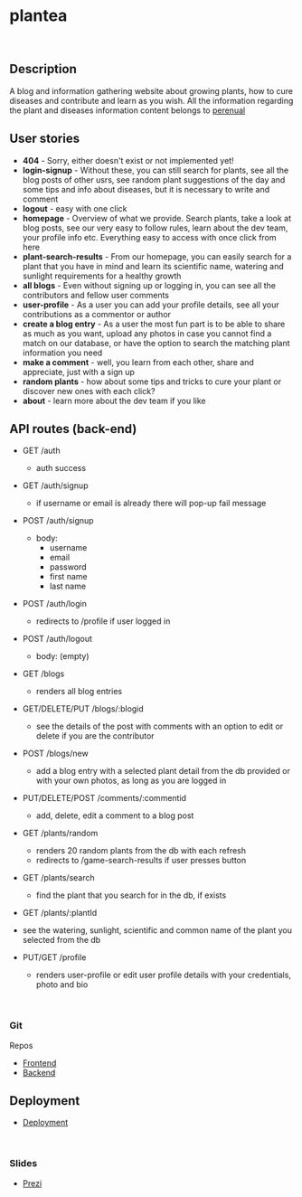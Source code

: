 # plantea
<br>

## Description
A blog and information gathering website about growing plants, how to cure diseases and contribute and learn as you wish. 
All the information regarding the plant and diseases information content belongs to [perenual](https://perenual.com/) 
<br>

## User stories
- **404** - Sorry, either doesn't exist or not implemented yet!
- **login-signup** - Without these, you can still search for plants, see all the blog posts of other usrs, see random plant suggestions of the day and some tips and info about diseases, but it is necessary to write and comment
- **logout** - easy with one click
- **homepage** - Overview of what we provide. Search plants, take a look at blog posts, see our very easy to follow rules, learn about the dev team, your profile info etc. Everything easy to access with once click from here
- **plant-search-results** - From our homepage, you can easily search for a plant that you have in mind and learn its scientific name, watering and sunlight requirements for a healthy growth
- **all blogs** - Even without signing up or logging in, you can see all the contributors and fellow user comments 
- **user-profile** - As a user you can add your profile details, see all your contributions as a commentor or author
- **create a blog entry** - As a user the most fun part is to be able to share as much as you want, upload any photos in case you cannot find a match on our database, or have the option to search the matching plant information you need
- **make a comment** - well, you learn from each other, share and appreciate, just with a sign up
- **random plants** - how about some tips and tricks to cure your plant or discover new ones with each click?
- **about** - learn more about the dev team if you like

## API routes (back-end)
- GET /auth
  - auth success 

- GET /auth/signup
  - if username or email is already there will pop-up fail message
- POST /auth/signup
  - body:
    - username
    - email
    - password
    - first name
    - last name
- POST /auth/login
  - redirects to /profile if user logged in

- POST /auth/logout
  - body: (empty)

- GET /blogs
  - renders all blog entries
- GET/DELETE/PUT /blogs/:blogid
  -  see the details of the post with comments with an option to edit or delete if you are the contributor
- POST /blogs/new
  - add a blog entry with a selected plant detail from the db provided or with your own photos, as long as you are logged in
- PUT/DELETE/POST /comments/:commentid
  - add, delete, edit a comment to a blog post
- GET /plants/random
  - renders 20 random plants from the db with each refresh
  - redirects to /game-search-results if user presses button
- GET /plants/search
  - find the plant that you search for in the db, if exists
- GET /plants/:plantId
 - see the watering, sunlight, scientific and common name of the plant you selected from the db
  
- PUT/GET /profile
  - renders user-profile or edit user profile details with your credentials, photo and bio
<br>

### Git
Repos
- [Frontend](https://github.com/MariiaTararaeva/plantea-frontend)
- [Backend](https://github.com/LenaH92/plantea-backend)

## Deployment
- [Deployment](https://plantea.netlify.app/)

<br>

### Slides
- [Prezi](https://prezi.com/view/zsIWZbeqtELWzqhrytd8/)
